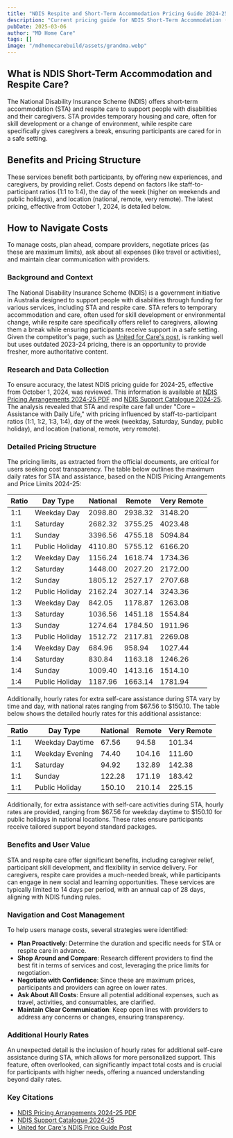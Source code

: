 ```yaml
---
title: "NDIS Respite and Short-Term Accommodation Pricing Guide 2024-25"
description: "Current pricing guide for NDIS Short-Term Accommodation (STA) and respite care for 2024-25, with detailed cost breakdowns by staff ratio and service type."
pubDate: 2025-03-06
author: "MD Home Care"
tags: []
image: "/mdhomecarebuild/assets/grandma.webp"
---
```


## What is NDIS Short-Term Accommodation and Respite Care?

The National Disability Insurance Scheme (NDIS) offers short-term accommodation (STA) and respite care to support people with disabilities and their caregivers. STA provides temporary housing and care, often for skill development or a change of environment, while respite care specifically gives caregivers a break, ensuring participants are cared for in a safe setting.

## Benefits and Pricing Structure

These services benefit both participants, by offering new experiences, and caregivers, by providing relief. Costs depend on factors like staff-to-participant ratios (1:1 to 1:4), the day of the week (higher on weekends and public holidays), and location (national, remote, very remote). The latest pricing, effective from October 1, 2024, is detailed below.

## How to Navigate Costs

To manage costs, plan ahead, compare providers, negotiate prices (as these are maximum limits), ask about all expenses (like travel or activities), and maintain clear communication with providers.

### Background and Context

The National Disability Insurance Scheme (NDIS) is a government initiative in Australia designed to support people with disabilities through funding for various services, including STA and respite care. STA refers to temporary accommodation and care, often used for skill development or environmental change, while respite care specifically offers relief to caregivers, allowing them a break while ensuring participants receive support in a safe setting. Given the competitor's page, such as [United for Care's post](https://www.unitedforcare.com.au/post/ndis-price-guide-short-term-accommodation-assistance-respite), is ranking well but uses outdated 2023-24 pricing, there is an opportunity to provide fresher, more authoritative content.

### Research and Data Collection

To ensure accuracy, the latest NDIS pricing guide for 2024-25, effective from October 1, 2024, was reviewed. This information is available at [NDIS Pricing Arrangements 2024-25 PDF](https://www.ndis.gov.au/media/7150/download?attachment) and [NDIS Support Catalogue 2024-25](https://www.ndis.gov.au/media/7146/download?attachment). The analysis revealed that STA and respite care fall under "Core – Assistance with Daily Life," with pricing influenced by staff-to-participant ratios (1:1, 1:2, 1:3, 1:4), day of the week (weekday, Saturday, Sunday, public holiday), and location (national, remote, very remote).

### Detailed Pricing Structure

The pricing limits, as extracted from the official documents, are critical for users seeking cost transparency. The table below outlines the maximum daily rates for STA and assistance, based on the NDIS Pricing Arrangements and Price Limits 2024-25:

| Ratio | Day Type | National | Remote | Very Remote |
|-------|----------|----------|--------|-------------|
| 1:1 | Weekday Day | 2098.80 | 2938.32 | 3148.20 |
| 1:1 | Saturday | 2682.32 | 3755.25 | 4023.48 |
| 1:1 | Sunday | 3396.56 | 4755.18 | 5094.84 |
| 1:1 | Public Holiday | 4110.80 | 5755.12 | 6166.20 |
| 1:2 | Weekday Day | 1156.24 | 1618.74 | 1734.36 |
| 1:2 | Saturday | 1448.00 | 2027.20 | 2172.00 |
| 1:2 | Sunday | 1805.12 | 2527.17 | 2707.68 |
| 1:2 | Public Holiday | 2162.24 | 3027.14 | 3243.36 |
| 1:3 | Weekday Day | 842.05 | 1178.87 | 1263.08 |
| 1:3 | Saturday | 1036.56 | 1451.18 | 1554.84 |
| 1:3 | Sunday | 1274.64 | 1784.50 | 1911.96 |
| 1:3 | Public Holiday | 1512.72 | 2117.81 | 2269.08 |
| 1:4 | Weekday Day | 684.96 | 958.94 | 1027.44 |
| 1:4 | Saturday | 830.84 | 1163.18 | 1246.26 |
| 1:4 | Sunday | 1009.40 | 1413.16 | 1514.10 |
| 1:4 | Public Holiday | 1187.96 | 1663.14 | 1781.94 |

Additionally, hourly rates for extra self-care assistance during STA vary by time and day, with national rates ranging from $67.56 to $150.10. The table below shows the detailed hourly rates for this additional assistance:

| Ratio | Day Type | National | Remote | Very Remote |
|-------|----------|----------|--------|-------------|
| 1:1 | Weekday Daytime | 67.56 | 94.58 | 101.34 |
| 1:1 | Weekday Evening | 74.40 | 104.16 | 111.60 |
| 1:1 | Saturday | 94.92 | 132.89 | 142.38 |
| 1:1 | Sunday | 122.28 | 171.19 | 183.42 |
| 1:1 | Public Holiday | 150.10 | 210.14 | 225.15 |

Additionally, for extra assistance with self-care activities during STA, hourly rates are provided, ranging from $67.56 for weekday daytime to $150.10 for public holidays in national locations. These rates ensure participants receive tailored support beyond standard packages.

### Benefits and User Value

STA and respite care offer significant benefits, including caregiver relief, participant skill development, and flexibility in service delivery. For caregivers, respite care provides a much-needed break, while participants can engage in new social and learning opportunities. These services are typically limited to 14 days per period, with an annual cap of 28 days, aligning with NDIS funding rules.

### Navigation and Cost Management

To help users manage costs, several strategies were identified:

- **Plan Proactively**: Determine the duration and specific needs for STA or respite care in advance.
- **Shop Around and Compare**: Research different providers to find the best fit in terms of services and cost, leveraging the price limits for negotiation.
- **Negotiate with Confidence**: Since these are maximum prices, participants and providers can agree on lower rates.
- **Ask About All Costs**: Ensure all potential additional expenses, such as travel, activities, and consumables, are clarified.
- **Maintain Clear Communication**: Keep open lines with providers to address any concerns or changes, ensuring transparency.

### Additional Hourly Rates

An unexpected detail is the inclusion of hourly rates for additional self-care assistance during STA, which allows for more personalized support. This feature, often overlooked, can significantly impact total costs and is crucial for participants with higher needs, offering a nuanced understanding beyond daily rates.

### Key Citations

- [NDIS Pricing Arrangements 2024-25 PDF](https://www.ndis.gov.au/media/7150/download?attachment)
- [NDIS Support Catalogue 2024-25](https://www.ndis.gov.au/media/7146/download?attachment)
- [United for Care's NDIS Price Guide Post](https://www.unitedforcare.com.au/post/ndis-price-guide-short-term-accommodation-assistance-respite)

‍
